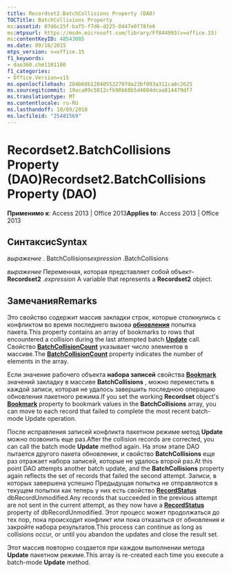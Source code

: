 ```yaml
---
title: Recordset2.BatchCollisions Property (DAO)
TOCTitle: BatchCollisions Property
ms:assetid: 07d6c25f-baf5-f7d6-d225-0447e0f78fe6
ms:mtpsurl: https://msdn.microsoft.com/library/Ff844993(v=office.15)
ms:contentKeyID: 48543085
ms.date: 09/18/2015
mtps_version: v=office.15
f1_keywords:
- dao360.chm1101180
f1_categories:
- Office.Version=v15
ms.openlocfilehash: 204b66b120405522707da23bf093a311ca8c2625
ms.sourcegitcommit: 19aca09c5812cfb98b68b5d4604dcaa814479df7
ms.translationtype: MT
ms.contentlocale: ru-RU
ms.lasthandoff: 10/09/2018
ms.locfileid: "25481569"
---
```

# <a name="recordset2batchcollisions-property-dao"></a><span data-ttu-id="0260f-102">Recordset2.BatchCollisions Property (DAO)</span><span class="sxs-lookup"><span data-stu-id="0260f-102">Recordset2.BatchCollisions Property (DAO)</span></span>


<span data-ttu-id="0260f-103">**Применимо к**: Access 2013 | Office 2013</span><span class="sxs-lookup"><span data-stu-id="0260f-103">**Applies to**: Access 2013 | Office 2013</span></span>

## <a name="syntax"></a><span data-ttu-id="0260f-104">Синтаксис</span><span class="sxs-lookup"><span data-stu-id="0260f-104">Syntax</span></span>

<span data-ttu-id="0260f-105">*выражение* . BatchCollisions</span><span class="sxs-lookup"><span data-stu-id="0260f-105">*expression* .BatchCollisions</span></span>

<span data-ttu-id="0260f-106">*выражение* Переменная, которая представляет собой объект- **Recordset2** .</span><span class="sxs-lookup"><span data-stu-id="0260f-106">*expression* A variable that represents a **Recordset2** object.</span></span>

## <a name="remarks"></a><span data-ttu-id="0260f-107">Замечания</span><span class="sxs-lookup"><span data-stu-id="0260f-107">Remarks</span></span>

<span data-ttu-id="0260f-108">Это свойство содержит массив закладки строк, которые столкнулись с конфликтом во время последнего вызова **[обновления](recordset2-update-method-dao.md)** попытка пакета.</span><span class="sxs-lookup"><span data-stu-id="0260f-108">This property contains an array of bookmarks to rows that encountered a collision during the last attempted batch **[Update](recordset2-update-method-dao.md)** call.</span></span> <span data-ttu-id="0260f-109">Свойство **[BatchCollisionCount](recordset2-batchcollisioncount-property-dao.md)** указывает число элементов в массиве.</span><span class="sxs-lookup"><span data-stu-id="0260f-109">The **[BatchCollisionCount](recordset2-batchcollisioncount-property-dao.md)** property indicates the number of elements in the array.</span></span>

<span data-ttu-id="0260f-110">Если значение рабочего объекта **набора записей** свойства **[Bookmark](recordset2-bookmark-property-dao.md)** значений закладку в массиве **BatchCollisions** , можно переместить в каждой записи, которая не удалось завершить последнюю операцию обновления пакетного режима.</span><span class="sxs-lookup"><span data-stu-id="0260f-110">If you set the working **Recordset** object's **[Bookmark](recordset2-bookmark-property-dao.md)** property to bookmark values in the **BatchCollisions** array, you can move to each record that failed to complete the most recent batch-mode Update operation.</span></span>

<span data-ttu-id="0260f-111">После исправления записей конфликта пакетном режиме метод **Update** можно позвонить еще раз.</span><span class="sxs-lookup"><span data-stu-id="0260f-111">After the collision records are corrected, you can call the batch mode **Update** method again.</span></span> <span data-ttu-id="0260f-112">На этом этапе DAO пытается другого пакета обновления, и свойство **BatchCollisions** еще раз отражает набора записей, которые не удалось второй раз.</span><span class="sxs-lookup"><span data-stu-id="0260f-112">At this point DAO attempts another batch update, and the **BatchCollisions** property again reflects the set of records that failed the second attempt.</span></span> <span data-ttu-id="0260f-113">Записи, в которых завершена успешно Предыдущая попытка не отправляются в текущем попытки как теперь у них есть свойство **[RecordStatus](recordset2-recordstatus-property-dao.md)** dbRecordUnmodified.</span><span class="sxs-lookup"><span data-stu-id="0260f-113">Any records that succeeded in the previous attempt are not sent in the current attempt, as they now have a **[RecordStatus](recordset2-recordstatus-property-dao.md)** property of dbRecordUnmodified.</span></span> <span data-ttu-id="0260f-114">Этот процесс может продолжаться до тех пор, пока происходит конфликт или пока отказаться от обновления и закройте набора результатов.</span><span class="sxs-lookup"><span data-stu-id="0260f-114">This process can continue as long as collisions occur, or until you abandon the updates and close the result set.</span></span>

<span data-ttu-id="0260f-115">Этот массив повторно создается при каждом выполнении метода **Update** пакетном режиме.</span><span class="sxs-lookup"><span data-stu-id="0260f-115">This array is re-created each time you execute a batch-mode **Update** method.</span></span>

